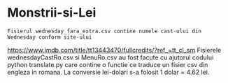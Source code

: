 # Monstrii-si-Lei
    Fisierul wednesday_fara_extra.csv contine numele cast-ului din Wednesday conform site-ului
https://www.imdb.com/title/tt13443470/fullcredits/?ref_=tt_cl_sm
    Fisierele wednesdayCastRo.csv si MenuRo.csv au fost facute cu ajutorul codului python translate.py care 
contine o functie ce traduce un fisier csv din engleza in romana.
    La conversie lei-dolari s-a folosit 1 dolar = 4.62 lei.

